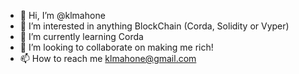 - 👋 Hi, I’m @klmahone
- 👀 I’m interested in anything BlockChain (Corda, Solidity or Vyper)
- 🌱 I’m currently learning Corda
- 💞️ I’m looking to collaborate on making me rich!
- 📫 How to reach me klmahone@gmail.com

<!---
klmahone/klmahone is a ✨ special ✨ repository because its `README.md` (this file) appears on your GitHub profile.
You can click the Preview link to take a look at your changes.
--->
